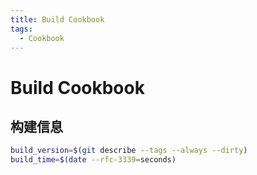 ```yaml
---
title: Build Cookbook
tags:
  - Cookbook
---
```


# Build Cookbook

## 构建信息

```bash
build_version=$(git describe --tags --always --dirty)
build_time=$(date --rfc-3339=seconds)
```
